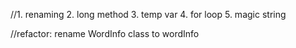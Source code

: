 //1. renaming 2. long method 3. temp var 4. for loop 5. magic string

//refactor: rename WordInfo class to wordInfo